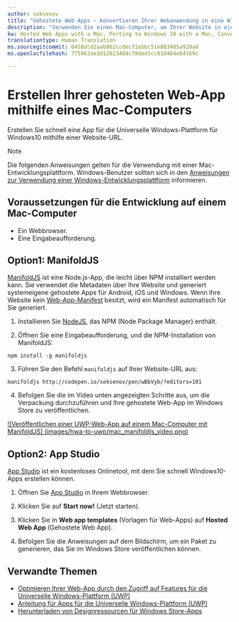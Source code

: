 ```yaml
---
author: seksenov
title: "Gehostete Web Apps – Konvertieren Ihrer Webanwendung in eine Windows-App mithilfe eines Mac-Computers"
description: "Verwenden Sie einen Mac-Computer, um Ihrer Website in eine App für die Universelle Windows-Plattform (UWP) für Windows10 zu konvertieren."
kw: Hosted Web Apps with a Mac, Porting to Windows 10 with a Mac, Convert website to Windows with Mac, Packaging web application with ManfoldJS for Windows Store, Add website to Windows Store with App Studio
translationtype: Human Translation
ms.sourcegitcommit: 0458dcd2aab862ccdecf1ebbc51e883405a929a6
ms.openlocfilehash: 775963ae3d12023488c79ded1cc83d464e84169c

---
```


# Erstellen Ihrer gehosteten Web-App mithilfe eines Mac-Computers

Erstellen Sie schnell eine App für die Universelle Windows-Plattform für Windows10 mithilfe einer Website-URL. 

> [!NOTE]
> Die folgenden Anweisungen gelten für die Verwendung mit einer Mac-Entwicklungsplattform. Windows-Benutzer sollten sich in den [Anweisungen zur Verwendung einer Windows-Entwicklungsplattform](/hwa-create-windows.md) informieren.

## Voraussetzungen für die Entwicklung auf einem Mac-Computer

- Ein Webbrowser.
- Eine Eingabeaufforderung.

## Option1: ManifoldJS

[ManifoldJS](http://manifoldjs.com/) ist eine Node.js-App, die leicht über NPM installiert werden kann. Sie verwendet die Metadaten über Ihre Website und generiert systemeigene gehostete Apps für Android, iOS und Windows. Wenn Ihre Website kein [Web-App-Manifest](https://www.w3.org/TR/appmanifest/) besitzt, wird ein Manifest automatisch für Sie generiert.

1. Installieren Sie [NodeJS](https://nodejs.org/), das NPM (Node Package Manager) enthält. <br>

2. Öffnen Sie eine Eingabeaufforderung, und die NPM-Installation von ManifoldJS:
```
npm install -g manifoldjs
```

3. Führen Sie den Befehl `manifoldjs` auf Ihrer Website-URL aus:
```
manifoldjs http://codepen.io/seksenov/pen/wBbVyb/?editors=101
```

4. Befolgen Sie die im Video unten angezeigten Schritte aus, um die Verpackung durchzuführen und Ihre gehostete Web-App im Windows Store zu veröffentlichen.

[
              ![Veröffentlichen einer UWP-Web-App auf einem Mac-Computer mit ManifoldJS]
            (images/hwa-to-uwp/mac_manifoldjs_video.png)](https://sec.ch9.ms/ch9/0a67/9b06e5c7-d7aa-478d-b30d-f99e145a0a67/ManifoldJS_high.mp4 "Veröffentlichen einer UWP-Web-App auf einem Mac-Computer mit ManifoldJS")
          

## Option2: App Studio

[App Studio](http://appstudio.windows.com/) ist ein kostenloses Onlinetool, mit dem Sie schnell Windows10-Apps erstellen können.

1. Öffnen Sie [App Studio](http://appstudio.windows.com/) in Ihrem Webbrowser.

2. Klicken Sie auf **Start now!** (Jetzt starten).

3. Klicken Sie in **Web app templates** (Vorlagen für Web-Apps) auf **Hosted Web App** (Gehostete Web App).

4. Befolgen Sie die Anweisungen auf dem Bildschirm, um ein Paket zu generieren, das Sie im Windows Store veröffentlichen können.

## Verwandte Themen

- [Optimieren Ihrer Web-App durch den Zugriff auf Features für die Universelle Windows-Plattform (UWP)](/hwa-access-features.md)
- [Anleitung für Apps für die Universelle Windows-Plattform (UWP)](http://go.microsoft.com/fwlink/p/?LinkID=397871)
- [Herunterladen von Designressourcen für Windows Store-Apps](https://msdn.microsoft.com/library/windows/apps/xaml/bg125377.aspx)



<!--HONumber=Jul16_HO1-->


